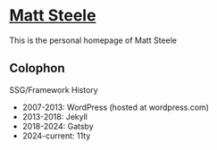# [Matt Steele](http://steele.blue)

This is the personal homepage of Matt Steele

## Colophon

SSG/Framework History

* 2007-2013: WordPress (hosted at wordpress.com)
* 2013-2018: Jekyll
* 2018-2024: Gatsby
* 2024-current: 11ty
